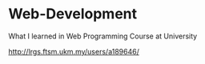 ﻿# Web-Development

What I learned in Web Programming Course at University

http://lrgs.ftsm.ukm.my/users/a189646/
